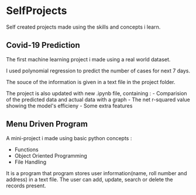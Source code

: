 # SelfProjects

Self created projects made using the skills and concepts i learn.

## Covid-19 Prediction
The first machine learning project i made using a real world dataset.
<p>I used polynomial regression to predict the number of cases for next 7 days.
<p>The souce of the information is given in a text file in the project folder.

<p>The project is also updated with new .ipynb file, containing :
- Comparision of the predicted data and actual data with a graph
- The net r-squared value showing the model's efficieny
- Some extra features

## Menu Driven Program
A mini-project i made using basic python concepts :
- Functions
- Object Oriented Programming
- File Handling
<p>It is a program that program stores user information(name, roll number and address) in a text file.
The user can add, update, search or delete the records present.
